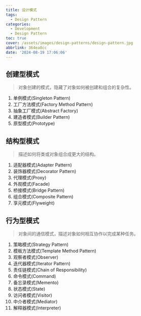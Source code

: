 ```yaml
---
title: 设计模式
tags:
  - Design Pattern
categories:
  - Development
  - Design Pattern
toc: true
cover: /assets/images/design-patterns/design-pattern.jpg
abbrlink: 364ea8cc
date: '2024-08-19 17:06:06'
---
```

## 创建型模式

> 对象创建的模式，隐藏了对象如何被创建和组合的复杂性。

1. 单例模式(Singleton Pattern) 
2. 工厂方法模式(Factory Method Pattern) 
3. 抽象工厂模式(Abstract Factory) 
4. 建造者模式(Builder Pattern) 
5. 原型模式(Prototype)

<!-- more -->
## 结构型模式

> 描述如何将类或对象组合成更大的结构。

1. 适配器模式(Adapter Pattern) 
2. 装饰器模式(Decorator Pattern) 
3. 代理模式(Proxy)
4. 外观模式(Facade) 
5. 桥接模式(Bridge Pattern) 
6. 组合模式(Composite Pattern) 
7. 享元模式(Flyweight)

## 行为型模式

> 对象间的通信模式，描述对象如何相互协作以完成某种任务。

1. 策略模式(Strategy Pattern) 
2. 模板方法模式(Template Method Pattern) 
3. 观察者模式(Observer)
4. 迭代器模式(Iterator Pattern) 
5. 责任链模式(Chain of Responsibility) 
6. 命令模式(Command)
7. 备忘录模式(Memento)
8. 状态模式(State)
9. 访问者模式(Visitor) 
10. 中介者模式(Mediator)
11. 解释器模式(Interpreter)

